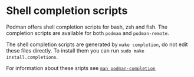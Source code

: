 # Shell completion scripts

Podman offers shell completion scripts for bash, zsh and fish. The completion scripts are available for both `podman` and `podman-remote`.

The shell completion scripts are generated by `make completion`, do not edit these files directly. To install them you can run `sudo make install.completions`.

For information about these sripts see [`man podman-completion`](../docs/source/markdown/podman-completion.1.md)
